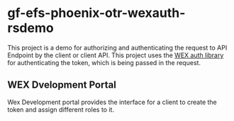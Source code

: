 # gf-efs-phoenix-otr-wexauth-rsdemo
This project is a demo for authorizing and authenticating the request to API Endpoint by the client or client API. This project uses the [WEX auth library](https://portal.wexapps.com/) for authenticating the token, which is being passed in the request.


## WEX Dvelopment Portal

Wex Development portal provides the interface for a client to create the token and assign different roles to it.
